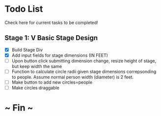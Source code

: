 
# Todo List
Check here for current tasks to be completed!

## Stage 1: V Basic Stage Design
- [x] Build Stage Div
- [x] Add input fields for stage dimensions (IN FEET)
- [ ] Upon button click submitting dimension change, resize height of stage, but keep width the same
- [ ] Function to calculate circle radii given stage dimensions correpsonding to people. Assume normal person width (diameter) is 2 feet.
- [ ] Make button to add new circles=people
- [ ] Make circles draggable

# ~ Fin ~
